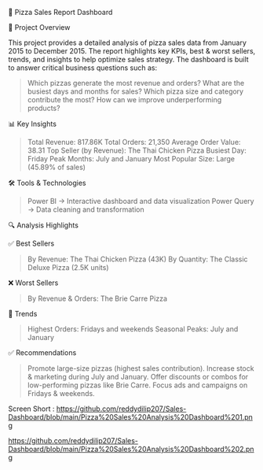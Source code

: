 🍕 Pizza Sales Report Dashboard

📌 Project Overview

This project provides a detailed analysis of pizza sales data from January 2015 to December 2015. 
The report highlights key KPIs, best & worst sellers, trends, and insights to help optimize sales strategy.
The dashboard is built to answer critical business questions such as:

> Which pizzas generate the most revenue and orders?
> What are the busiest days and months for sales?
> Which pizza size and category contribute the most?
> How can we improve underperforming products?

📊 Key Insights

> Total Revenue: 817.86K
> Total Orders: 21,350
> Average Order Value: 38.31
> Top Seller (by Revenue): The Thai Chicken Pizza
> Busiest Day: Friday
> Peak Months: July and January
> Most Popular Size: Large (45.89% of sales)


🛠 Tools & Technologies

> Power BI → Interactive dashboard and data visualization
> Power Query → Data cleaning and transformation


🔍 Analysis Highlights

✅ Best Sellers
> By Revenue: The Thai Chicken Pizza (43K)
> By Quantity: The Classic Deluxe Pizza (2.5K units)

❌ Worst Sellers
> By Revenue & Orders: The Brie Carre Pizza

📅 Trends
> Highest Orders: Fridays and weekends
> Seasonal Peaks: July and January


✅ Recommendations

> Promote large-size pizzas (highest sales contribution).
> Increase stock & marketing during July and January.
> Offer discounts or combos for low-performing pizzas like Brie Carre.
> Focus ads and campaigns on Fridays & weekends.

Screen Short :
https://github.com/reddydilip207/Sales-Dashboard/blob/main/Pizza%20Sales%20Analysis%20Dashboard%201.png

https://github.com/reddydilip207/Sales-Dashboard/blob/main/Pizza%20Sales%20Analysis%20Dashboard%202.png
